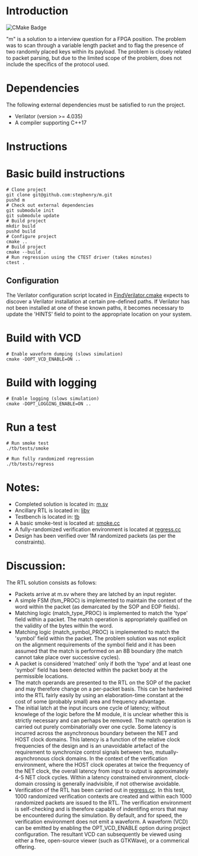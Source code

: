 # Introduction

![CMake Badge](https://github.com/stephenry/m/workflows/CI/badge.svg)

"m" is a solution to a interview question for a FPGA position. The problem was to scan through a variable length packet and to flag the presence of two randomly placed keys within its payload. The problem is closely related to packet parsing, but due to the limited scope of the problem, does not include the specifics of the protocol used.

# Dependencies

The following external dependencies must be satisfied to run the
project.

* Verilator (version >= 4.035)
* A compiler supporting C++17

# Instructions

# Basic build instructions

``` shell
# Clone project
git clone git@github.com:stephenry/m.git
pushd m
# Check out external dependencies
git submodule init
git submodule update
# Build project
mkdir build
pushd build
# Configure project
cmake ..
# Build project
cmake --build .
# Run regression using the CTEST driver (takes minutes)
ctest .
```

## Configuration

The Verilator configuration script located in
[FindVerilator.cmake](./cmake/FindVerilator.cmake) expects to discover
a Verilator installation at certain pre-defined paths. If Verilator
has not been installed at one of these known paths, it becomes
necessary to update the 'HINTS' field to point to the appropriate
location on your system.

# Build with VCD

``` shell
# Enable waveform dumping (slows simulation)
cmake -DOPT_VCD_ENABLE=ON ..
```

# Build with logging

``` shell
# Enable logging (slows simulation)
cmake -DOPT_LOGGING_ENABLE=ON ..
```

# Run a test

``` shell
# Run smoke test
./tb/tests/smoke

# Run fully randomized regression
./tb/tests/regress
```

# Notes:

* Completed solution is located in: [m.sv](./rtl/m.sv)
* Ancillary RTL is located in: [libv](./libv)
* Testbench is located in: [tb](./tb)
* A basic smoke-test is located at: [smoke.cc](./tb/tests/smoke.cc)
* A fully-randomized verification environment is located at [regress.cc](./tb/tests/regress.cc)
* Design has been verified over 1M randomized packets (as per the constraints).

# Discussion:

The RTL solution consists as follows:

* Packets arrive at m.sv where they are latched by an input register.
* A simple FSM (fsm_PROC) is implemented to maintain the context of the word within the packet (as demarcated by the SOP and EOP fields).
* Matching logic (match_type_PROC) is implemented to match the 'type' field within a packet. The match operation is appropriately qualified on the validity of the bytes within the word.
* Matching logic (match_symbol_PROC) is implemented to match the 'symbol' field within the packet. The problem solution was not explicit on the alignment requirements of the symbol field and it has been assumed that the match is performed on an 8B boundary (the match cannot take place over successive cycles).
* A packet is considered 'matched' only if both the 'type' and at least one 'symbol' field has been detected within the packet body at the permissible locations.
* The match operands are presented to the RTL on the SOP of the packet and may therefore change on a per-packet basis. This can be hardwired into the RTL fairly easily by using an elaboration-time constant at the cost of some (probably small) area and frequency advantage.
* The initial latch at the input incurs one cycle of latency; without knowlege of the logic before the M module, it is unclear whether this is strictly necessary and can perhaps be removed. The match operation is carried out purely combinatorially over one cycle. Some latency is incurred across the asynchronous boundary between the NET and HOST clock domains. This latency is a function of the relative clock frequencies of the design and is an unavoidable artefact of the requirement to synchronize control signals between two, mutually-asynchronous clock domains. In the context of the verification environment, where the HOST clock operates at twice the frequency of the NET clock, the overall latency from input to output is approximately 4-5 NET clock cycles. Within a latency constrained environment, clock-domain crossing is generally inadvisible, if not otherwise avoidable.
* Verification of the RTL has been carried out in [regress.cc](./tb/tests/regress.cc). In this test, 1000 randomized verification contexts are created and within each 1000 randomized packets are issued to the RTL. The verification environment is self-checking and is therefore capable of indentifing errors that may be encountered during the simulation. By default, and for speed, the verification environment does not emit a waveform. A waveform (VCD) can be emitted by enabling the OPT_VCD_ENABLE option during project configuration. The resultant VCD can subsequently be viewed using either a free, open-source viewer (such as GTKWave), or a commerical offering.
